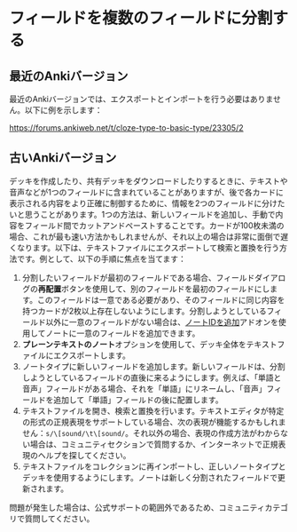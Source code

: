 # フィールドを複数のフィールドに分割する

## 最近のAnkiバージョン

最近のAnkiバージョンでは、エクスポートとインポートを行う必要はありません。以下に例を示します：

https://forums.ankiweb.net/t/cloze-type-to-basic-type/23305/2

## 古いAnkiバージョン

デッキを作成したり、共有デッキをダウンロードしたりするときに、テキストや音声などが1つのフィールドに含まれていることがありますが、後で各カードに表示される内容をより正確に制御するために、情報を2つのフィールドに分けたいと思うことがあります。1つの方法は、新しいフィールドを追加し、手動で内容をフィールド間でカットアンドペーストすることです。カードが100枚未満の場合、これが最も速い方法かもしれませんが、それ以上の場合は非常に面倒で遅くなります。以下は、テキストファイルにエクスポートして検索と置換を行う方法です。例として、以下の手順に焦点を当てます：

1. 分割したいフィールドが最初のフィールドである場合、フィールドダイアログの**再配置**ボタンを使用して、別のフィールドを最初のフィールドにします。このフィールドは一意である必要があり、そのフィールドに同じ内容を持つカードが2枚以上存在しないようにします。分割しようとしているフィールド以外に一意のフィールドがない場合は、[ノートIDを追加](https://ankiweb.net/shared/info/1672832404)アドオンを使用してノートに一意のフィールドを追加できます。
2. **プレーンテキストのノート**オプションを使用して、デッキ全体をテキストファイルにエクスポートします。
3. ノートタイプに新しいフィールドを追加します。新しいフィールドは、分割しようとしているフィールドの直後に来るようにします。例えば、「単語と音声」フィールドがある場合、それを「単語」にリネームし、「音声」フィールドを追加して「単語」フィールドの後に配置します。
4. テキストファイルを開き、検索と置換を行います。テキストエディタが特定の形式の正規表現をサポートしている場合、次の表現が機能するかもしれません：`s/\[sound/\t\[sound/`。それ以外の場合、表現の作成方法がわからない場合は、コミュニティセクションで質問するか、インターネットで正規表現のヘルプを探してください。
5. テキストファイルをコレクションに再インポートし、正しいノートタイプとデッキを使用するようにします。ノートは新しく分割されたフィールドで更新されます。

問題が発生した場合は、公式サポートの範囲外であるため、コミュニティカテゴリで質問してください。